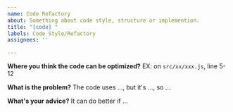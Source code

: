 ```yaml
---
name: Code Refactory
about: Something about code style, structure or implemention.
title: "[code] "
labels: Code Style/Refactory
assignees: ''

---
```


**Where you think the code can be optimized?**
EX: on `src/xx/xxx.js`, line 5-12

**What is the problem?**
The code uses ..., but it's ..., so ...

**What's your advice?**
It can do better if ...
